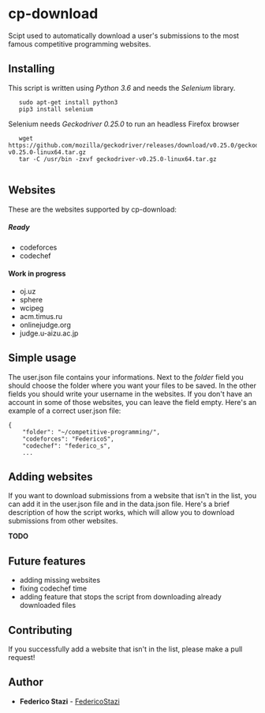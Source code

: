 # cp-download
Scipt used to automatically download a user's submissions to the most famous competitive programming websites.

## Installing

This script is written using *Python 3.6* and needs the *Selenium* library.

```
   sudo apt-get install python3
   pip3 install selenium
```

Selenium needs *Geckodriver 0.25.0* to run an headless Firefox browser

```
   wget https://github.com/mozilla/geckodriver/releases/download/v0.25.0/geckodriver-v0.25.0-linux64.tar.gz
   tar -C /usr/bin -zxvf geckodriver-v0.25.0-linux64.tar.gz
   
```
## Websites

These are the websites supported by cp-download:

##### Ready

- codeforces
- codechef

#### Work in progress

- oj.uz
- sphere
- wcipeg
- acm.timus.ru
- onlinejudge.org
- judge.u-aizu.ac.jp


## Simple usage

The user.json file contains your informations. Next to the *folder* field you should choose the folder where you want your files to be saved. In the other fields you should write your username in the websites. If you don't have an account in some of those websites, you can leave the field empty. Here's an example of a correct user.json file:

```
{
    "folder": "~/competitive-programming/",
    "codeforces": "FedericoS",
    "codechef": "federico_s",
    ...

```

## Adding websites

If you want to download submissions from a website that isn't in the list, you can add it in the user.json file and in the data.json file. Here's a brief description of how the script works, which will allow you to download submissions from other websites.

**TODO**

## Future features

- adding missing websites
- fixing codechef time
- adding feature that stops the script from downloading already downloaded files

## Contributing

If you successfully add a website that isn't in the list, please make a pull request!

## Author

* **Federico Stazi** - [FedericoStazi](https://github.com/FedericoStazi)
